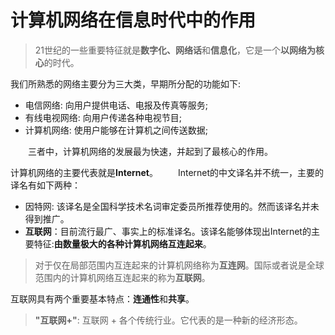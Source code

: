 # 计算机网络在信息时代中的作用

> 21世纪的一些重要特征就是**数字化、网络话**和**信息化**，它是一个**以网络为核心**的时代。

我们所熟悉的网络主要分为三大类，早期所分配的功能如下:

- 电信网络: 向用户提供电话、电报及传真等服务;
- 有线电视网络: 向用户传递各种电视节目;
- 计算机网络: 使用户能够在计算机之间传送数据;

&emsp;&emsp;三者中，计算机网络的发展最为快速，并起到了最核心的作用。

计算机网络的主要代表就是**Internet**。
&emsp;&emsp;Internet的中文译名并不统一，主要的译名有如下两种：

- 因特网: 该译名是全国科学技术名词审定委员所推荐使用的。然而该译名并未得到推广。
- **互联网**：目前流行最广、事实上的标准译名。该译名能够体现出Internet的主要特征:**由数量极大的各种计算机网络互连起来**。

> 对于仅在局部范围内互连起来的计算机网络称为**互连网**。国际或者说是全球范围内的计算机网络互连起来的称为**互联网**。

互联网具有两个重要基本特点：**连通性**和**共享**。

> **"互联网+"**: 互联网 + 各个传统行业。它代表的是一种新的经济形态。
